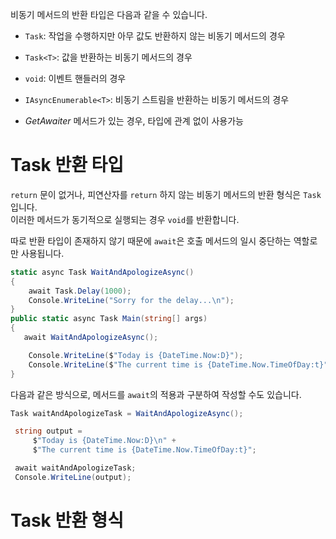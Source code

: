 비동기 메서드의 반환 타입은 다음과 같을 수 있습니다.     
- `Task`: 작업을 수행하지만 아무 값도 반환하지 않는 비동기 메서드의 경우
- `Task<T>`: 값을 반환하는 비동기 메서드의 경우
- `void`: 이벤트 핸들러의 경우
- `IAsyncEnumerable<T>`: 비동기 스트림을 반환하는 비동기 메서드의 경우

- _GetAwaiter_ 메서드가 있는 경우, 타입에 관계 없이 사용가능

# Task 반환 타입
`return` 문이 없거나, 피연산자를 `return` 하지 않는 비동기 메서드의 반환 형식은 `Task`입니다.     
이러한 메서드가 동기적으로 실행되는 경우 `void`를 반환합니다.   

따로 반환 타입이 존재하지 않기 때문에 `await`은 호출 메서드의 일시 중단하는 역할로만 사용됩니다.    

```cs
static async Task WaitAndApologizeAsync()
{
    await Task.Delay(1000);
    Console.WriteLine("Sorry for the delay...\n");
}
public static async Task Main(string[] args)
{
   await WaitAndApologizeAsync();

    Console.WriteLine($"Today is {DateTime.Now:D}");
    Console.WriteLine($"The current time is {DateTime.Now.TimeOfDay:t}");
}
```
다음과 같은 방식으로, 메서드를 `await`의 적용과 구분하여 작성할 수도 있습니다. 
```cs
Task waitAndApologizeTask = WaitAndApologizeAsync();

 string output =
     $"Today is {DateTime.Now:D}\n" +
     $"The current time is {DateTime.Now.TimeOfDay:t}";

 await waitAndApologizeTask;
 Console.WriteLine(output);
```

# Task<T> 반환 형식
